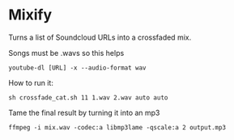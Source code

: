 # Mixify

Turns a list of Soundcloud URLs into a crossfaded mix.

Songs must be .wavs so this helps

`youtube-dl [URL] -x --audio-format wav`

How to run it:

`sh crossfade_cat.sh 11 1.wav 2.wav auto auto`

Tame the final result by turning it into an mp3

`ffmpeg -i mix.wav -codec:a libmp3lame -qscale:a 2 output.mp3`
